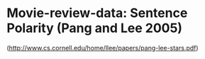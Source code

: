 Movie-review-data: Sentence Polarity (Pang and Lee 2005)
========

(http://www.cs.cornell.edu/home/llee/papers/pang-lee-stars.pdf)